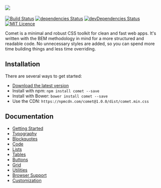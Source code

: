 # [<img src="http://i.imgur.com/x8MvsGz.png" />](https://marcbruederlin.github.io/comet/)

[![Build Status](https://travis-ci.org/marcbruederlin/comet.svg?branch=master)](https://travis-ci.org/marcbruederlin/comet) [![dependencies Status](https://david-dm.org/marcbruederlin/comet/status.svg)](https://david-dm.org/marcbruederlin/comet) [![devDependencies Status](https://david-dm.org/marcbruederlin/comet/dev-status.svg)](https://david-dm.org/marcbruederlin/comet?type=dev) [![MIT Licence](https://badges.frapsoft.com/os/mit/mit.svg?v=103)](https://github.com/marcbruederlin/comet/blob/master/LICENSE)   

Comet is a minimal and robust CSS toolkit for clean and fast web apps. 
It's written with the BEM methodology in mind for a more structured and 
readable code. No unnecessary styles are added, so you can spend more 
time building things and less time overriding.

## Installation
There are several ways to get started:
- [Download the latest version](https://github.com/marcbruederlin/comet/archive/master.zip)
- Install with npm: `npm install comet --save`
- Install with Bower: `bower install comet --save`
- Use the CDN: `https://npmcdn.com/comet@1.0.0/dist/comet.min.css`

## Documentation
- [Getting Started](https://marcbruederlin.github.io/comet/#getting-started)
- [Typography](https://marcbruederlin.github.io/comet/#typography)
- [Blockquotes](https://marcbruederlin.github.io/comet/#blockquotes)
- [Code](https://marcbruederlin.github.io/comet/#codes)
- [Lists](https://marcbruederlin.github.io/comet/#lists)
- [Tables](https://marcbruederlin.github.io/comet/#tables)
- [Buttons](https://marcbruederlin.github.io/comet/#buttons)
- [Grid](https://marcbruederlin.github.io/comet/#grid-system)
- [Utilities](https://marcbruederlin.github.io/comet/#utilities)
- [Browser Support](https://marcbruederlin.github.io/comet/#support)
- [Customization](https://marcbruederlin.github.io/comet/#customization)